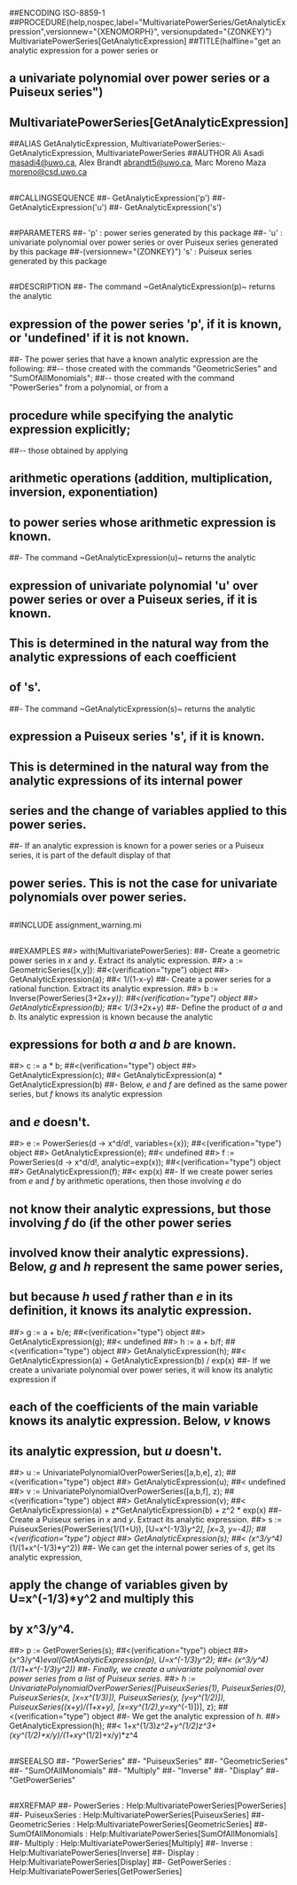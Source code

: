 ##ENCODING ISO-8859-1
##PROCEDURE(help,nospec,label="MultivariatePowerSeries/GetAnalyticExpression",versionnew="{XENOMORPH}", versionupdated="{ZONKEY}") MultivariatePowerSeries[GetAnalyticExpression]
##TITLE(halfline="get an analytic expression for a power series or 
##	a univariate polynomial over power series or a Puiseux series") 
##    MultivariatePowerSeries[GetAnalyticExpression]
##ALIAS GetAnalyticExpression, MultivariatePowerSeries:-GetAnalyticExpression, MultivariatePowerSeries
##AUTHOR Ali Asadi masadi4@uwo.ca, Alex Brandt abrandt5@uwo.ca, Marc Moreno Maza moreno@csd.uwo.ca
##
##CALLINGSEQUENCE
##- GetAnalyticExpression('p')
##- GetAnalyticExpression('u')
##- GetAnalyticExpression('s')
##
##PARAMETERS
##- 'p' : power series generated by this package
##- 'u' : univariate polynomial over power series or over Puiseux series generated by this package
##-(versionnew="{ZONKEY}") 's' : Puiseux series generated by this package
##
##DESCRIPTION
##- The command ~GetAnalyticExpression(p)~ returns the analytic
##  expression of the power series 'p', if it is known, or 'undefined' if it is not known.
##- The power series that have a known analytic expression are the following:
##-- those created with the commands "GeometricSeries" and "SumOfAllMonomials";
##-- those created with the command "PowerSeries" from a polynomial, or from a
##   procedure while specifying the analytic expression explicitly;
##-- those obtained by applying
##  arithmetic operations (addition, multiplication, inversion, exponentiation)
##  to power series whose arithmetic expression is known.
##- The command ~GetAnalyticExpression(u)~ returns the analytic
##  expression of univariate polynomial 'u' over power series or over a Puiseux series, if it is known.
##  This is determined in the natural way from the analytic expressions of each coefficient
##  of 's'.
##- The command ~GetAnalyticExpression(s)~ returns the analytic
##  expression a Puiseux series 's', if it is known.
##  This is determined in the natural way from the analytic expressions of its internal power
##	series and the change of variables applied to this power series.
##- If an analytic expression is known for a power series or a Puiseux series, it is part of the default display of that
##  power series. This is not the case for univariate polynomials over power series.
##
##INCLUDE assignment_warning.mi
##
##EXAMPLES
##> with(MultivariatePowerSeries):
##- Create a geometric power series in _x_ and _y_. Extract its analytic expression.
##> a := GeometricSeries([x,y]):
##<(verification="type") object
##> GetAnalyticExpression(a);
##< 1/(1-x-y)
##- Create a power series for a rational function. Extract its analytic expression.
##> b := Inverse(PowerSeries(3+2*x+y)):
##<(verification="type") object
##> GetAnalyticExpression(b);
##< 1/(3+2*x+y)
##- Define the product of _a_ and _b_. Its analytic expression is known because the analytic
##  expressions for both _a_ and _b_ are known.
##> c := a * b;
##<(verification="type") object
##> GetAnalyticExpression(c);
##< GetAnalyticExpression(a) * GetAnalyticExpression(b)
##- Below, _e_ and _f_ are defined as the same power series, but _f_ knows its analytic expression
##  and _e_ doesn't.
##> e := PowerSeries(d -> x^d/d!, variables={x});
##<(verification="type") object
##> GetAnalyticExpression(e);
##< undefined
##> f := PowerSeries(d -> x^d/d!, analytic=exp(x));
##<(verification="type") object
##> GetAnalyticExpression(f);
##< exp(x)
##- If we create power series from _e_ and _f_ by arithmetic operations, then those involving _e_ do
##  not know their analytic expressions, but those involving _f_ do (if the other power series
##  involved know their analytic expressions). Below, _g_ and _h_ represent the same power series,
##  but because _h_ used _f_ rather than _e_ in its definition, it knows its analytic expression.
##> g := a + b/e;
##<(verification="type") object
##> GetAnalyticExpression(g);
##< undefined
##> h := a + b/f;
##<(verification="type") object
##> GetAnalyticExpression(h);
##< GetAnalyticExpression(a) + GetAnalyticExpression(b) / exp(x)
##- If we create a univariate polynomial over power series, it will know its analytic expression if
##  each of the coefficients of the main variable knows its analytic expression. Below, _v_ knows
##  its analytic expression, but _u_ doesn't.
##> u := UnivariatePolynomialOverPowerSeries([a,b,e], z);
##<(verification="type") object
##> GetAnalyticExpression(u);
##< undefined
##> v := UnivariatePolynomialOverPowerSeries([a,b,f], z);
##<(verification="type") object
##> GetAnalyticExpression(v);
##< GetAnalyticExpression(a) + z*GetAnalyticExpression(b) + z^2 * exp(x)
##- Create a Puiseux series in _x_ and _y_. Extract its analytic expression.
##> s := PuiseuxSeries(PowerSeries(1/(1+U)), [U=x^(-1/3)*y^2], [x=3, y=-4]);
##<(verification="type") object
##> GetAnalyticExpression(s);
##< (x^3/y^4)*(1/(1+x^(-1/3)*y^2))
##- We can get the internal power series of _s_, get its analytic expression,
##	apply the change of variables given by U=x^(-1/3)*y^2 and multiply this 
##	by x^3/y^4.
##> p := GetPowerSeries(s);
##<(verification="type") object
##> (x^3/y^4)*eval(GetAnalyticExpression(p), U=x^(-1/3)*y^2);
##<	(x^3/y^4)*(1/(1+x^(-1/3)*y^2))
##- Finally, we create a univariate polynomial over power series from a list of Puiseux series.
##> h := UnivariatePolynomialOverPowerSeries([PuiseuxSeries(1), PuiseuxSeries(0), PuiseuxSeries(x, [x=x^(1/3)]), PuiseuxSeries(y, [y=y^(1/2)]), PuiseuxSeries((x+y)/(1+x+y), [x=x*y^(1/2),y=x*y^(-1)])], z);
##<(verification="type") object
##- We get the analytic expression of _h_. 
##> GetAnalyticExpression(h);
##< 1+x^(1/3)*z^2+y^(1/2)*z^3+(x*y^(1/2)+x/y)/(1+x*y^(1/2)+x/y)*z^4
##
##SEEALSO
##- "PowerSeries"
##- "PuiseuxSeries"
##- "GeometricSeries"
##- "SumOfAllMonomials"
##- "Multiply"
##- "Inverse"
##- "Display"
##- "GetPowerSeries"
##
##XREFMAP
##- PowerSeries : Help:MultivariatePowerSeries[PowerSeries]
##- PuiseuxSeries : Help:MultivariatePowerSeries[PuiseuxSeries]
##- GeometricSeries : Help:MultivariatePowerSeries[GeometricSeries]
##- SumOfAllMonomials : Help:MultivariatePowerSeries[SumOfAllMonomials]
##- Multiply : Help:MultivariatePowerSeries[Multiply]
##- Inverse : Help:MultivariatePowerSeries[Inverse]
##- Display : Help:MultivariatePowerSeries[Display]
##-	GetPowerSeries : Help:MultivariatePowerSeries[GetPowerSeries]
